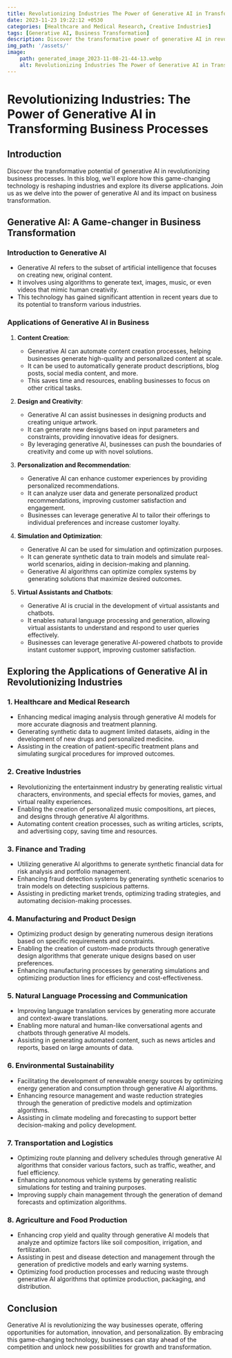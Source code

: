 ```yaml
---
title: Revolutionizing Industries The Power of Generative AI in Transforming Business Processes
date: 2023-11-23 19:22:12 +0530
categories: [Healthcare and Medical Research, Creative Industries]
tags: [Generative AI, Business Transformation]
description: Discover the transformative power of generative AI in revolutionizing industries. Explore its diverse applications in healthcare, finance, manufacturing, and more.
img_path: '/assets/'
image:
    path: generated_image_2023-11-08-21-44-13.webp
    alt: Revolutionizing Industries The Power of Generative AI in Transforming Business Processes
---
```


# Revolutionizing Industries: The Power of Generative AI in Transforming Business Processes

## Introduction

Discover the transformative potential of generative AI in revolutionizing business processes. In this blog, we'll explore how this game-changing technology is reshaping industries and explore its diverse applications. Join us as we delve into the power of generative AI and its impact on business transformation.

## Generative AI: A Game-changer in Business Transformation

### Introduction to Generative AI

- Generative AI refers to the subset of artificial intelligence that focuses on creating new, original content.
- It involves using algorithms to generate text, images, music, or even videos that mimic human creativity.
- This technology has gained significant attention in recent years due to its potential to transform various industries.

### Applications of Generative AI in Business

1. **Content Creation**:
   - Generative AI can automate content creation processes, helping businesses generate high-quality and personalized content at scale.
   - It can be used to automatically generate product descriptions, blog posts, social media content, and more.
   - This saves time and resources, enabling businesses to focus on other critical tasks.

2. **Design and Creativity**:
   - Generative AI can assist businesses in designing products and creating unique artwork.
   - It can generate new designs based on input parameters and constraints, providing innovative ideas for designers.
   - By leveraging generative AI, businesses can push the boundaries of creativity and come up with novel solutions.

3. **Personalization and Recommendation**:
   - Generative AI can enhance customer experiences by providing personalized recommendations.
   - It can analyze user data and generate personalized product recommendations, improving customer satisfaction and engagement.
   - Businesses can leverage generative AI to tailor their offerings to individual preferences and increase customer loyalty.

4. **Simulation and Optimization**:
   - Generative AI can be used for simulation and optimization purposes.
   - It can generate synthetic data to train models and simulate real-world scenarios, aiding in decision-making and planning.
   - Generative AI algorithms can optimize complex systems by generating solutions that maximize desired outcomes.

5. **Virtual Assistants and Chatbots**:
   - Generative AI is crucial in the development of virtual assistants and chatbots.
   - It enables natural language processing and generation, allowing virtual assistants to understand and respond to user queries effectively.
   - Businesses can leverage generative AI-powered chatbots to provide instant customer support, improving customer satisfaction.

## Exploring the Applications of Generative AI in Revolutionizing Industries

### 1. Healthcare and Medical Research

- Enhancing medical imaging analysis through generative AI models for more accurate diagnosis and treatment planning.
- Generating synthetic data to augment limited datasets, aiding in the development of new drugs and personalized medicine.
- Assisting in the creation of patient-specific treatment plans and simulating surgical procedures for improved outcomes.

### 2. Creative Industries

- Revolutionizing the entertainment industry by generating realistic virtual characters, environments, and special effects for movies, games, and virtual reality experiences.
- Enabling the creation of personalized music compositions, art pieces, and designs through generative AI algorithms.
- Automating content creation processes, such as writing articles, scripts, and advertising copy, saving time and resources.

### 3. Finance and Trading

- Utilizing generative AI algorithms to generate synthetic financial data for risk analysis and portfolio management.
- Enhancing fraud detection systems by generating synthetic scenarios to train models on detecting suspicious patterns.
- Assisting in predicting market trends, optimizing trading strategies, and automating decision-making processes.

### 4. Manufacturing and Product Design

- Optimizing product design by generating numerous design iterations based on specific requirements and constraints.
- Enabling the creation of custom-made products through generative design algorithms that generate unique designs based on user preferences.
- Enhancing manufacturing processes by generating simulations and optimizing production lines for efficiency and cost-effectiveness.

### 5. Natural Language Processing and Communication

- Improving language translation services by generating more accurate and context-aware translations.
- Enabling more natural and human-like conversational agents and chatbots through generative AI models.
- Assisting in generating automated content, such as news articles and reports, based on large amounts of data.

### 6. Environmental Sustainability

- Facilitating the development of renewable energy sources by optimizing energy generation and consumption through generative AI algorithms.
- Enhancing resource management and waste reduction strategies through the generation of predictive models and optimization algorithms.
- Assisting in climate modeling and forecasting to support better decision-making and policy development.

### 7. Transportation and Logistics

- Optimizing route planning and delivery schedules through generative AI algorithms that consider various factors, such as traffic, weather, and fuel efficiency.
- Enhancing autonomous vehicle systems by generating realistic simulations for testing and training purposes.
- Improving supply chain management through the generation of demand forecasts and optimization algorithms.

### 8. Agriculture and Food Production

- Enhancing crop yield and quality through generative AI models that analyze and optimize factors like soil composition, irrigation, and fertilization.
- Assisting in pest and disease detection and management through the generation of predictive models and early warning systems.
- Optimizing food production processes and reducing waste through generative AI algorithms that optimize production, packaging, and distribution.

## Conclusion

Generative AI is revolutionizing the way businesses operate, offering opportunities for automation, innovation, and personalization. By embracing this game-changing technology, businesses can stay ahead of the competition and unlock new possibilities for growth and transformation.

